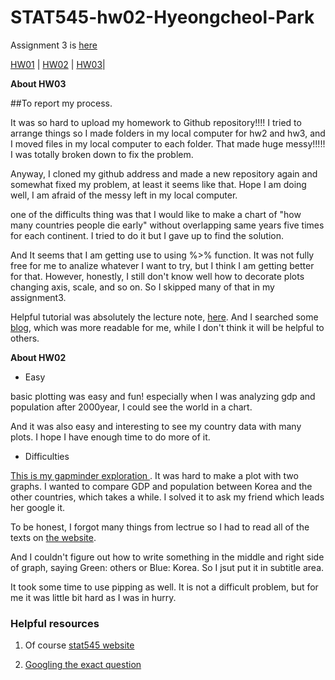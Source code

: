 # STAT545-hw02-Hyeongcheol-Park


Assignment 3 is [here](https://github.com/aiod01/STAT545-hw-Hyeongcheol-Park/blob/master/hw03/hw03-hyeongcheol-park.md)




 [HW01](https://github.com/aiod01/STAT545-hw01-Hyeongcheol-Park) | 
[HW02](https://github.com/aiod01/STAT545-hw02-Hyeongcheol-Park/blob/master/Exploring_Gapminder_for_HW2.md) |
 [HW03](https://github.com/aiod01/STAT545-hw-Hyeongcheol-Park/blob/master/hw03/hw03-hyeongcheol-park.md)|

**About HW03**

##To report my process.


 It was so hard to upload my homework to Github repository!!!!
 I tried to arrange things so I made folders in my local computer for hw2 and hw3, and I moved files in my local computer to each folder. That made huge messy!!!!!
 I was totally broken down to fix the problem.
 
  Anyway, I cloned my github address and made a new repository again and somewhat fixed my problem, at least it seems like that.
 Hope I am doing well, I am afraid of the messy left in my local computer.

 

 one of the difficults thing was that I would like to make a chart of "how many countries people die early" without overlapping same years five times for each continent. I tried to do it but I gave up to find the solution. 
 
 
  And It seems that I am getting use to using %>% function. It was not fully free for me to analize whatever I want to try, but I think I am getting better for that.
  However, honestly, I still don't know well how to decorate plots  changing axis, scale, and so on. So I skipped many of that in my assignment3.
  
  
  Helpful tutorial was absolutely the lecture note, [here](https://stat545.com/cm007-notes_and_exercises.html). And I searched some [blog](http://www.dodomira.com/2016/03/18/ggplot2-기초/), which was more readable for me, while I don't think it will be helpful to others.




 **About HW02**

* Easy

basic plotting was easy and fun! especially when I was analyzing gdp and population after 2000year, I could see the world in a chart.

 And it was also easy and interesting to see my country data with many plots. I hope I have enough time to do more of it.


* Difficulties


 [This is my gapminder exploration ](https://github.com/aiod01/STAT545-hw02-Hyeongcheol-Park/blob/master/Exploring_Gapminder_for_HW2.md). It was hard to make a plot with two graphs. I wanted to compare GDP and population between Korea and the other countries, which takes a while. I solved it to ask my friend which leads her google it.
 
 To be honest, I forgot many things from lectrue so I had to read all of the texts on [the website](http://stat545.com/block010_dplyr-end-single-table.html).

 And I couldn't figure out how to write something in the middle and right side of graph, saying Green: others or Blue: Korea. So I jsut put it in subtitle area.
 
  It took some time to use pipping as well. It is not a difficult problem, but for me it was little bit hard as I was in hurry. 


### Helpful resources

1. Of course [stat545 website](http://stat545.com/block010_dplyr-end-single-table.html)

2. [Googling the exact question](https://stackoverflow.com/questions/9109156/ggplot-combining-two-plots-from-different-data-frames)






